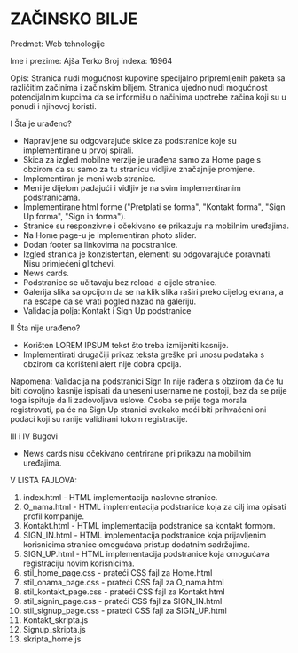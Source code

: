 # ZAČINSKO BILJE

Predmet: Web tehnologije

Ime i prezime: Ajša Terko
Broj indexa: 16964

Opis: Stranica nudi mogućnost kupovine specijalno pripremljenih paketa sa različitim začinima i začinskim biljem.
Stranica ujedno nudi mogućnost potencijalnim kupcima da se informišu o načinima upotrebe začina koji su u ponudi i njihovoj koristi. 

I Šta je urađeno?
- Napravljene su odgovarajuće skice za podstranice koje su implementirane u prvoj spirali. 
- Skica za izgled mobilne verzije je urađena samo za Home page s obzirom da su samo za tu stranicu vidljive značajnije promjene. 
- Implementiran je meni web stranice. 
- Meni je dijelom padajući i vidljiv je na svim implementiranim podstranicama.  
- Implementirane html forme ("Pretplati se forma", "Kontakt forma", "Sign Up forma", "Sign in forma"). 
- Stranice su responzivne i očekivano se prikazuju na mobilnim uređajima. 
- Na Home page-u je implementiran photo slider. 
- Dodan footer sa linkovima na podstranice. 
- Izgled stranica je konzistentan, elementi su odgovarajuće poravnati. Nisu primjećeni glitchevi.
- News cards.
- Podstranice se učitavaju bez reload-a cijele stranice.
- Galerija slika sa opcijom da se na klik slika raširi preko cijelog ekrana, a na escape da se vrati pogled nazad na galeriju.
- Validacija polja: Kontakt i Sign Up podstranice

II Šta nije urađeno?
- Korišten LOREM IPSUM tekst što treba izmijeniti kasnije. 
- Implementirati drugačiji prikaz teksta greške pri unosu podataka s obzirom da korišteni alert nije dobra opcija.

Napomena: Validacija na podstranici Sign In nije rađena s obzirom da će tu biti dovoljno kasnije ispisati da uneseni username ne postoji, bez da se prije toga ispituje da li zadovoljava uslove. Osoba se prije toga morala registrovati, pa će na Sign Up stranici svakako moći biti prihvaćeni oni podaci koji su ranije validirani tokom registracije.

III i IV Bugovi

- News cards nisu očekivano centrirane pri prikazu na mobilnim uređajima. 

V LISTA FAJLOVA:
01. index.html - HTML implementacija naslovne stranice.
02. O_nama.html - HTML implementacija podstranice koja za cilj ima opisati profil kompanije.
03. Kontakt.html - HTML implementacija podstranice sa kontakt formom.
04. SIGN_IN.html - HTML implementacija podstranice koja prijavljenim korisnicima stranice omogućava pristup dodatnim sadržajima.
05. SIGN_UP.html - HTML implementacija podstranice koja omogućava registraciju novim korisnicima.
06. stil_home_page.css - prateći CSS fajl za Home.html
07. stil_onama_page.css - prateći CSS fajl za O_nama.html
08. stil_kontakt_page.css - prateći CSS fajl za Kontakt.html
09. stil_signin_page.css - prateći CSS fajl za SIGN_IN.html
10. stil_signup_page.css - prateći CSS fajl za SIGN_UP.html
11. Kontakt_skripta.js
12. Signup_skripta.js
13. skripta_home.js

